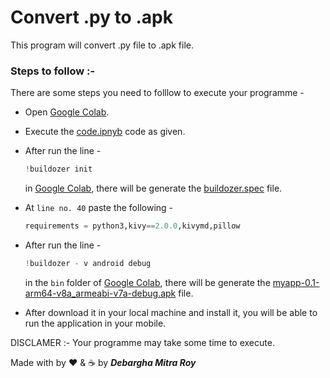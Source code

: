 # Convert .py to .apk

This program will convert .py file to .apk file.

### Steps to follow :-

There are some steps you need to folllow to execute your programme - 

* Open <a href="https://colab.research.google.com/">Google Colab</a>.

* Execute the <a href="./code.ipynb">code.ipnyb</a> code as given.

* After run the line -
  ```py
  !buildozer init
  ```
  in <a href="https://colab.research.google.com/">Google Colab</a>, there will be generate the <a href="./buildozer.spec">buildozer.spec</a> file.

* At `line no. 40` paste the following - 
  ```py
  requirements = python3,kivy==2.0.0,kivymd,pillow
  ```

* After run the line -
  ```py
  !buildozer - v android debug
  ```
  in the `bin` folder of <a href="https://colab.research.google.com/">Google Colab</a>, there will be generate the <a href="./myapp-0.1-arm64-v8a_armeabi-v7a-debug.apk">myapp-0.1-arm64-v8a_armeabi-v7a-debug.apk</a> file.

* After download it in your local machine and install it, you will be able to run the application in your mobile.

DISCLAMER :- Your programme may take some time to execute.

Made with by ❤️ & ☕ by ***Debargha Mitra Roy***